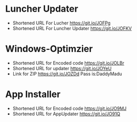 # Luncher Updater
- Shortened URL For Lucher https://git.io/JOFPg
- Shortened URL For Luncher Updater https://git.io/JOFKV

# Windows-Optimzier
- Shortened URL for Encoded code https://git.io/JOLBr
- Shortened URL for updater https://git.io/JOYeU
- Link for ZIP https://git.io/JOZDd Pass is:DaddyMadu

# App Installer
- Shortened URL for Encoded code https://git.io/JO9MJ
- Shortened URL for AppUpdater https://git.io/JO91Q

